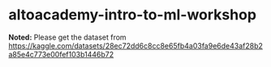 # altoacademy-intro-to-ml-workshop

**Noted:** Please get the dataset from https://kaggle.com/datasets/28ec72dd6c8cc8e65fb4a03fa9e6de43af28b2a85e4c773e00fef103b1446b72 
